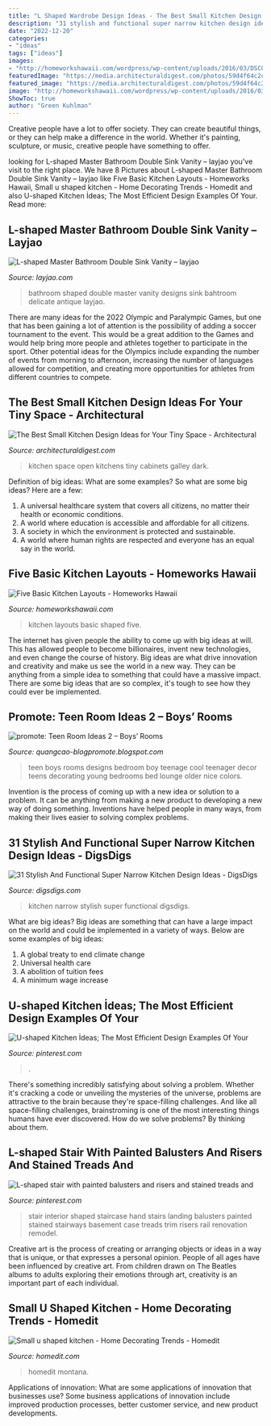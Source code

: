 ```yaml
---
title: "L Shaped Wardrobe Design Ideas - The Best Small Kitchen Design Ideas For Your Tiny Space"
description: "31 stylish and functional super narrow kitchen design ideas"
date: "2022-12-20"
categories:
- "ideas"
tags: ["ideas"]
images:
- "http://homeworkshawaii.com/wordpress/wp-content/uploads/2016/03/DSC00663.jpg"
featuredImage: "https://media.architecturaldigest.com/photos/59d4f64c2cbc951165636cea/master/w_775,c_limit/GeneralAssembly-galley-kitchens.jpg"
featured_image: "https://media.architecturaldigest.com/photos/59d4f64c2cbc951165636cea/master/w_775,c_limit/GeneralAssembly-galley-kitchens.jpg"
image: "http://homeworkshawaii.com/wordpress/wp-content/uploads/2016/03/DSC00663.jpg"
ShowToc: true
author: "Green Kuhlman"
---
```



Creative people have a lot to offer society. They can create beautiful things, or they can help make a difference in the world. Whether it's painting, sculpture, or music, creative people have something to offer.

	

		
looking for L-shaped Master Bathroom Double Sink Vanity – layjao you've visit to the right place. We have 8 Pictures about L-shaped Master Bathroom Double Sink Vanity – layjao like Five Basic Kitchen Layouts - Homeworks Hawaii, Small u shaped kitchen - Home Decorating Trends - Homedit and also U-shaped Kitchen İdeas; The Most Efficient Design Examples Of Your. Read more:
		
    
## L-shaped Master Bathroom Double Sink Vanity – Layjao

<img loading=lazy src="https://layjao.com/wp-content/uploads/2019/03/l-shaped-bathroom-designs-beautiful-bahtroom-delicate-antique-double-2.jpg" onerror="this.onerror=null;this.src='https://tse4.mm.bing.net/th?id=OIP.6DY3cR4NZ_uqmnZWaUxoowHaLG&amp;pid=15.1';" alt="L-shaped Master Bathroom Double Sink Vanity – layjao">

_Source: layjao.com_

>bathroom shaped double master vanity designs sink bahtroom delicate antique layjao. 

	

There are many ideas for the 2022 Olympic and Paralympic Games, but one that has been gaining a lot of attention is the possibility of adding a soccer tournament to the event. This would be a great addition to the Games and would help bring more people and athletes together to participate in the sport. Other potential ideas for the Olympics include expanding the number of events from morning to afternoon, increasing the number of languages allowed for competition, and creating more opportunities for athletes from different countries to compete.

    
## The Best Small Kitchen Design Ideas For Your Tiny Space - Architectural

<img loading=lazy src="https://media.architecturaldigest.com/photos/59d4f64c2cbc951165636cea/master/w_775,c_limit/GeneralAssembly-galley-kitchens.jpg" onerror="this.onerror=null;this.src='https://tse3.mm.bing.net/th?id=OIP.JdgUobqSbdEQEimDoUE2-QHaJ5&amp;pid=15.1';" alt="The Best Small Kitchen Design Ideas for Your Tiny Space - Architectural">

_Source: architecturaldigest.com_

>kitchen space open kitchens tiny cabinets galley dark. 

	

Definition of big ideas: What are some examples?
So what are some big ideas? Here are a few: 
1. A universal healthcare system that covers all citizens, no matter their health or economic conditions. 
2. A world where education is accessible and affordable for all citizens. 
3. A society in which the environment is protected and sustainable. 
4. A world where human rights are respected and everyone has an equal say in the world.

    
## Five Basic Kitchen Layouts - Homeworks Hawaii

<img loading=lazy src="http://homeworkshawaii.com/wordpress/wp-content/uploads/2016/03/DSC00663.jpg" onerror="this.onerror=null;this.src='https://tse3.mm.bing.net/th?id=OIP.5VzXi1XrUMQ9qmXNxBHl2gHaFj&amp;pid=15.1';" alt="Five Basic Kitchen Layouts - Homeworks Hawaii">

_Source: homeworkshawaii.com_

>kitchen layouts basic shaped five. 

	

The internet has given people the ability to come up with big ideas at will. This has allowed people to become billionaires, invent new technologies, and even change the course of history. Big ideas are what drive innovation and creativity and make us see the world in a new way. They can be anything from a simple idea to something that could have a massive impact. There are some big ideas that are so complex, it's tough to see how they could ever be implemented.

    
## Promote: Teen Room Ideas 2 – Boys’ Rooms

<img loading=lazy src="http://cdn.home-designing.com/wp-content/uploads/2008/09/613.jpg" onerror="this.onerror=null;this.src='https://tse3.mm.bing.net/th?id=OIP.Js_LYPivbvtsJJQ-2Apz4QHaFc&amp;pid=15.1';" alt="promote: Teen Room Ideas 2 – Boys’ Rooms">

_Source: quangcao-blogpromote.blogspot.com_

>teen boys rooms designs bedroom boy teenage cool teenager decor teens decorating young bedrooms bed lounge older nice colors. 

	

Invention is the process of coming up with a new idea or solution to a problem. It can be anything from making a new product to developing a new way of doing something. Inventions have helped people in many ways, from making their lives easier to solving complex problems.

    
## 31 Stylish And Functional Super Narrow Kitchen Design Ideas - DigsDigs

<img loading=lazy src="https://www.digsdigs.com/photos/stylish-and-functional-narrow-kitchen-design-ideas-21.jpg" onerror="this.onerror=null;this.src='https://tse3.mm.bing.net/th?id=OIP.MKyTnhrowPOYWFLODtoqGgHaLa&amp;pid=15.1';" alt="31 Stylish And Functional Super Narrow Kitchen Design Ideas - DigsDigs">

_Source: digsdigs.com_

>kitchen narrow stylish super functional digsdigs. 

	

What are big ideas?
Big ideas are something that can have a large impact on the world and could be implemented in a variety of ways. Below are some examples of big ideas: 
1. A global treaty to end climate change 
2. Universal health care 
3. A abolition of tuition fees 
4. A minimum wage increase 

    
## U-shaped Kitchen İdeas; The Most Efficient Design Examples Of Your

<img loading=lazy src="https://i.pinimg.com/736x/5a/ed/b6/5aedb667ab706200b770c145ee308ca8.jpg" onerror="this.onerror=null;this.src='https://tse1.mm.bing.net/th?id=OIP.v2Qg7ORuBbzSFwbDi80YGgHaLJ&amp;pid=15.1';" alt="U-shaped Kitchen İdeas; The Most Efficient Design Examples Of Your">

_Source: pinterest.com_

>. 

	

There's something incredibly satisfying about solving a problem. Whether it's cracking a code or unveiling the mysteries of the universe, problems are attractive to the brain because they're space-filling challenges. And like all space-filling challenges, brainstroming is one of the most interesting things humans have ever discovered. How do we solve problems? By thinking about them.

    
## L-shaped Stair With Painted Balusters And Risers And Stained Treads And

<img loading=lazy src="https://i.pinimg.com/736x/9b/a7/3a/9ba73a48ecbfe83067d665d720771aea--interior-trim-stair-case.jpg" onerror="this.onerror=null;this.src='https://tse1.mm.bing.net/th?id=OIP.kmgWpibucXzw-1d2addwRgHaLH&amp;pid=15.1';" alt="L-shaped stair with painted balusters and risers and stained treads and">

_Source: pinterest.com_

>stair interior shaped staircase hand stairs landing balusters painted stained stairways basement case treads trim risers rail renovation remodel. 

	

Creative art is the process of creating or arranging objects or ideas in a way that is unique, or that expresses a personal opinion. People of all ages have been influenced by creative art. From children drawn on The Beatles albums to adults exploring their emotions through art, creativity is an important part of each individual.

    
## Small U Shaped Kitchen - Home Decorating Trends - Homedit

<img loading=lazy src="http://cdn.homedit.com/wp-content/uploads/2016/03/Small-u-shaped-kitchen.jpg" onerror="this.onerror=null;this.src='https://tse3.mm.bing.net/th?id=OIP.Yp0n-4qplfzm0Pj8xSiqLAHaLH&amp;pid=15.1';" alt="Small u shaped kitchen - Home Decorating Trends - Homedit">

_Source: homedit.com_

>homedit montana. 

	

Applications of innovation: What are some applications of innovation that businesses use?
Some business applications of innovation include improved production processes, better customer service, and new product developments.

